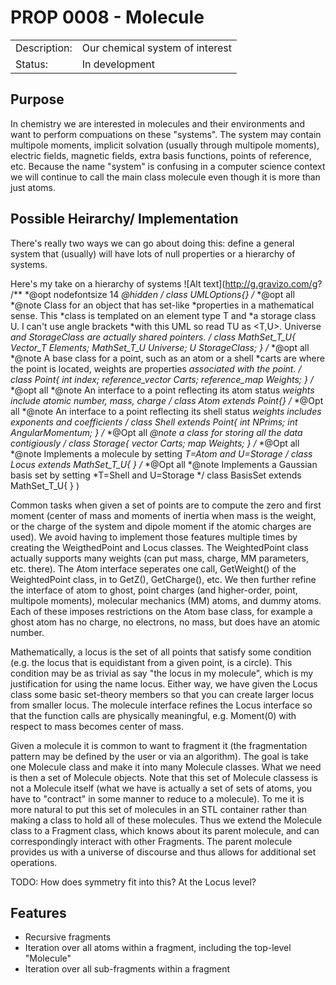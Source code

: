 # PROP 0008 - Molecule

|                |                                           |
|:---------------|:------------------------------------------|
| Description:   | Our chemical system of interest           |
| Status:        | In development                            |
 

## Purpose
 In chemistry we are interested in molecules and their environments and want to perform compuations on these "systems".  The system may contain multipole moments, implicit solvation (usually through multipole moments), electric fields, magnetic fields, extra basis functions, points of reference, etc.  Because the name "system" is confusing in a computer science context we will continue to call the main class molecule even though it is more than just atoms.
 
## Possible Heirarchy/ Implementation
There's really two ways we can go about doing this: define a general system that (usually) will have  lots of null properties or a hierarchy of systems.

Here's my take on a hierarchy of systems
![Alt text](http://g.gravizo.com/g?
/**
*@opt nodefontsize 14
*@hidden
*/
class UMLOptions{}
/**
*@opt all
*@note Class for an object that has set-like
*properties in a mathematical sense.  This
*class is templated on an element type T and
*a storage class U.  I can't use angle brackets
*with this UML so read TU as <T,U>.  Universe
*and StorageClass are actually shared pointers.
*/
class MathSet_T_U{
Vector_T Elements;
MathSet_T_U Universe;
U StorageClass;
}
/**
*@opt all
*@note A base class for a point, such as an atom or a shell
*carts are where the point is located, weights are properties
*associated with the point.
*/
class Point{
int index;
reference_vector Carts;
reference_map Weights;
}
/**
*@opt all
*@note An interface to a point reflecting its atom status
*weights include atomic number, mass, charge
*/
class Atom extends Point{}
/**
*@Opt all
*@note An interface to a point reflecting its shell status
*weights includes exponents and coefficients
*/
class Shell extends Point{
int NPrims;
int AngularMomentum;
}
/**
*@Opt all
*@note a class for storing all the data contigiously
*/
class Storage{
vector Carts;
map Weights;
}
/**
*@Opt all
*@note Implements a molecule by setting
*T=Atom and U=Storage
*/
class Locus extends MathSet_T_U{
}
/**
*@Opt all
*@note Implements a Gaussian basis set by setting
*T=Shell and U=Storage
*/
class BasisSet extends MathSet_T_U{
}
)

Common tasks when given a set of points are to compute the zero and first moment (center of mass and moments of inertia when mass is the weight, or the charge of the system and dipole moment if the atomic charges are used).  We avoid having to implement those features multiple times by creating the WeigthedPoint and Locus classes.  The WeightedPoint class actually supports many weights (can put mass, charge, MM parameters, etc. there).  The Atom interface seperates one call, GetWeight() of the WeightedPoint class, in to GetZ(), GetCharge(), etc.  We then further refine the interface of atom to ghost, point charges (and higher-order, point, multipole moments), molecular mechanics (MM) atoms, and dummy atoms.  Each of these imposes restrictions on the Atom base class, for example a ghost atom has no charge, no electrons, no mass, but does have an atomic number.  

Mathematically, a locus is the set of all points that satisfy some condition (e.g. the locus that is equidistant from a given
point, is a circle).  This condition may be as trivial as say "the locus in my molecule", which is my justification for using the name locus.  Either way, we have given the Locus class some basic set-theory members so that you can create larger locus from smaller locus.  The molecule interface refines the Locus interface so that the function calls are physically meaningful, e.g. Moment(0) with respect to mass becomes center of mass. 

Given a molecule it is common to want to fragment it (the fragmentation pattern may be defined by the user or via an algorithm). The goal is take one Molecule class and make it into many Molecule classes.  What we need is then a set of Molecule objects.  Note that this set of Molecule classess is not a Molecule itself (what we have is actually a set of sets of atoms, you have to "contract" in some manner to reduce to a molecule).  To me it is more natural to put this set of molecules in an STL container rather than making a class to hold all of these molecules.  Thus we extend the Molecule class to a Fragment class, which knows about its parent molecule, and can correspondingly interact with other Fragments.  The parent molecule provides us with a universe of discourse and thus allows for additional set operations.

TODO: How does symmetry fit into this?  At the Locus level?

## Features
 * Recursive fragments
 * Iteration over all atoms within a fragment, including the top-level "Molecule"
 * Iteration over all sub-fragments within a fragment
